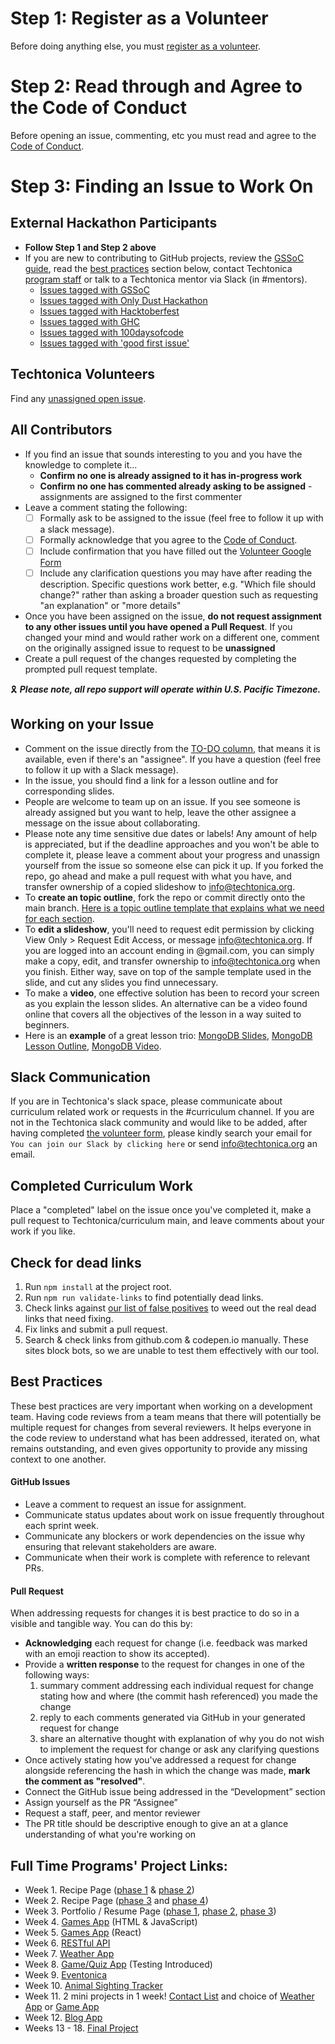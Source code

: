 # Step 1: Register as a Volunteer

Before doing anything else, you must [register as a volunteer](https://docs.google.com/forms/d/e/1FAIpQLSeW0mo-Dpsig70374UEPvzexpas-31Ost_HsFwm0kjNOxtbtg/viewform?c=0&w=1).

# Step 2: Read through and Agree to the Code of Conduct

Before opening an issue, commenting, etc you must read and agree to the [Code of Conduct](/CODE_OF_CONDUCT.md).

# Step 3: Finding an Issue to Work On

## External Hackathon Participants

- **Follow Step 1 and Step 2 above**
- If you are new to contributing to GitHub projects, review the [GSSoC guide](https://github.com/GSSoC24/Contributor/tree/main/gssoc-guidelines), read the [best practices](#best-practices) section below, contact Techtonica [program staff](https://techtonica.org/team/) or talk to a Techtonica mentor via Slack (in #mentors).
  - [Issues tagged with GSSoC](https://github.com/Techtonica/curriculum/issues?q=is%3Aissue%20is%3Aopen%20label%3Agssoc%20no%3Aassignee)
  - [Issues tagged with Only Dust Hackathon](https://github.com/Techtonica/curriculum/issues?q=is%3Aissue%20state%3Aopen%20no%3Aassignee%20label%3Aonlydust-wave)
  - [Issues tagged with Hacktoberfest](https://github.com/Techtonica/curriculum/issues?q=is%3Aissue%20is%3Aopen%20label%3AHacktoberfest%20no%3Aassignee)
  - [Issues tagged with GHC](https://github.com/Techtonica/curriculum/issues?q=is%3Aissue%20is%3Aopen%20label%3AGHC%20no%3Aassignee)
  - [Issues tagged with 100daysofcode](https://github.com/Techtonica/curriculum/issues?q=is%3Aissue%20state%3Aopen%20label%3A100daysofcode)
  - [Issues tagged with 'good first issue'](https://github.com/Techtonica/curriculum/issues?q=is%3Aissue%20state%3Aopen%20label%3A%22good%20first%20issue%22)

## Techtonica Volunteers

Find any [unassigned open issue](https://github.com/Techtonica/techtonica.org/issues?q=is%3Aissue%20is%3Aopen%20no%3Aassignee).

## All Contributors

- If you find an issue that sounds interesting to you and you have the knowledge to complete it...
  - **Confirm no one is already assigned to it has in-progress work**
  - **Confirm no one has commented already asking to be assigned** - assignments are assigned to the first commenter
- Leave a comment stating the following:
  - [ ] Formally ask to be assigned to the issue (feel free to follow it up with a slack message).
  - [ ] Formally acknowledge that you agree to the [Code of Conduct](/CODE_OF_CONDUCT.md).
  - [ ] Include confirmation that you have filled out the [Volunteer Google Form](https://docs.google.com/forms/d/e/1FAIpQLSeW0mo-Dpsig70374UEPvzexpas-31Ost_HsFwm0kjNOxtbtg/viewform?c=0&w=1)
  - [ ] Include any clarification questions you may have after reading the description. Specific questions work better, e.g. "Which file should change?" rather than asking a broader question such as requesting "an explanation" or "more details"
- Once you have been assigned on the issue, **do not request assignment to any other issues until you have opened a Pull Request**. If you changed your mind and would rather work on a different one, comment on the originally assigned issue to request to be **unassigned**
- Create a pull request of the changes requested by completing the prompted pull request template.

🎗️ _**Please note, all repo support will operate within U.S. Pacific Timezone.**_

## Working on your Issue

- Comment on the issue directly from the [TO-DO column](https://github.com/Techtonica/curriculum/projects/2), that means it is available, even if there's an "assignee". If you have a question (feel free to follow it up with a Slack message).
- In the issue, you should find a link for a lesson outline and for corresponding slides.
- People are welcome to team up on an issue. If you see someone is already assigned but you want to help, leave the other assignee a message on the issue about collaborating.
- Please note any time sensitive due dates or labels! Any amount of help is appreciated, but if the deadline approaches and you won't be able to complete it, please leave a comment about your progress and unassign yourself from the issue so someone else can pick it up. If you forked the repo, go ahead and make a pull request with what you have, and transfer ownership of a copied slideshow to info@techtonica.org.
- To **create an topic outline**, fork the repo or commit directly onto the main branch. [Here is a topic outline template that explains what we need for each section](./_templates/topic-outline.md).
- To **edit a slideshow**, you'll need to request edit permission by clicking View Only > Request Edit Access, or message info@techtonica.org. If you are logged into an account ending in @gmail.com, you can simply make a copy, edit, and transfer ownership to info@techtonica.org when you finish. Either way, save on top of the sample template used in the slide, and cut any slides you find unnecessary.
- To make a **video**, one effective solution has been to record your screen as you explain the lesson slides. An alternative can be a video found online that covers all the objectives of the lesson in a way suited to beginners.
- Here is an **example** of a great lesson trio: [MongoDB Slides](https://docs.google.com/presentation/d/1BvO6PrSpulHVSDNOkMaDZM-V7McmheLgm0Lg2PFae7k/edit#slide=id.p), [MongoDB Lesson Outline](/electives/databases/mongo-db.md), [MongoDB Video](https://drive.google.com/file/d/1022MSkPjfRyGAUQa2I-pQltpUn4Q1NJc/view).

## Slack Communication

If you are in Techtonica's slack space, please communicate about curriculum related work or requests in the #curriculum channel. If you are not in the Techtonica slack community and would like to be added, after having completed [the volunteer form](https://docs.google.com/forms/d/e/1FAIpQLSeW0mo-Dpsig70374UEPvzexpas-31Ost_HsFwm0kjNOxtbtg/viewform?c=0&w=1), please kindly search your email for `You can join our Slack by clicking here` or send info@techtonica.org an email.

## Completed Curriculum Work

Place a "completed" label on the issue once you've completed it, make a pull request to Techtonica/curriculum main, and leave comments about your work if you like.

## Check for dead links

1. Run `npm install` at the project root.
1. Run `npm run validate-links` to find potentially dead links.
1. Check links against [our list of false positives](./meta/false-dead-links.md) to weed out the real dead links that need fixing.
1. Fix links and submit a pull request.
1. Search & check links from github.com & codepen.io manually. These sites block bots, so we are unable to test them effectively with our tool.

## Best Practices

These best practices are very important when working on a development team. Having code reviews from a team means that there will potentially be multiple request for changes from several reviewers. It helps everyone in the code review to understand what has been addressed, iterated on, what remains outstanding, and even gives opportunity to provide any missing context to one another.

#### GitHub Issues

- Leave a comment to request an issue for assignment.
- Communicate status updates about work on issue frequently throughout each sprint week.
- Communicate any blockers or work dependencies on the issue why ensuring that relevant stakeholders are aware.
- Communicate when their work is complete with reference to relevant PRs.

#### Pull Request

When addressing requests for changes it is best practice to do so in a visible and tangible way. You can do this by:

- **Acknowledging** each request for change (i.e. feedback was marked with an emoji reaction to show its accepted).
- Provide a **written response** to the request for changes in one of the following ways:
  1. summary comment addressing each individual request for change stating how and where (the commit hash referenced) you made the change
  2. reply to each comments generated via GitHub in your generated request for change
  3. share an alternative thought with explanation of why you do not wish to implement the request for change or ask any clarifying questions
- Once actively stating how you've addressed a request for change alongside referencing the hash in which the change was made, **mark the comment as "resolved"**.
- Connect the GitHub issue being addressed in the “Development” section
- Assign yourself as the PR “Assignee”
- Request a staff, peer, and mentor reviewer
- The PR title should be descriptive enough to give an at a glance understanding of what you're working on

## Full Time Programs' Project Links:

- Week 1. Recipe Page ([phase 1](https://github.com/Techtonica/curriculum/blob/main/projects/recipe-page/phase-1-html-prompt.md) & [phase 2](https://github.com/Techtonica/curriculum/blob/main/projects/recipe-page/phase-2-css-prompt.md))
- Week 2. Recipe Page ([phase 3](https://github.com/Techtonica/curriculum/blob/main/projects/recipe-page/phase-3-bootstrap-prompt.md) and [phase 4](https://github.com/Techtonica/curriculum/blob/main/projects/recipe-page/phase-4-DOM-Manipulation.md))
- Week 3. Portfolio / Resume Page ([phase 1](https://github.com/Techtonica/curriculum/blob/main/projects/portfolio/portfolio-webpage-1.md), [phase 2](https://github.com/Techtonica/curriculum/blob/main/projects/portfolio/portfolio-webpage-2.md), [phase 3](https://github.com/Techtonica/curriculum/blob/main/projects/portfolio/portfolio-webpage-3.md))
- Week 4. [Games App](https://github.com/Techtonica/curriculum/blob/main/projects/js-html-games.md) (HTML & JavaScript)
- Week 5. [Games App](https://github.com/Techtonica/curriculum/blob/main/projects/react-game.md) (React)
- Week 6. [RESTful API](https://github.com/Techtonica/curriculum/blob/main/projects/rest-api-project.md)
- Week 7. [Weather App](https://github.com/Techtonica/curriculum/blob/main/projects/weather-app.md)
- Week 8. [Game/Quiz App](https://github.com/Techtonica/curriculum/blob/main/projects/week8GameREADME.md) (Testing Introduced)
- Week 9. [Eventonica](https://github.com/Techtonica/curriculum/tree/main/projects/eventonica-updated)
- Week 10. [Animal Sighting Tracker](https://github.com/Techtonica/curriculum/blob/main/projects/mern-pern-project.md)
- Week 11. 2 mini projects in 1 week! [Contact List](https://github.com/Techtonica/curriculum/blob/main/projects/pern-contact-list-app.md) and choice of [Weather App](https://github.com/Techtonica/curriculum/blob/main/projects/pern-weather-app.md) or [Game App](https://github.com/Techtonica/curriculum/blob/main/projects/pern-game-app.md)
- Week 12. [Blog App](https://github.com/Techtonica/curriculum/tree/main/projects/blog-app)
- Weeks 13 - 18. [Final Project](https://github.com/Techtonica/curriculum/tree/main/projects/final-project)

<!-- git fetch upstream
git merge upstream/main
git push origin main     -->
